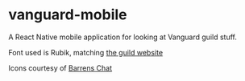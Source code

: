 # vanguard-mobile

A React Native mobile application for looking at Vanguard guild stuff.

Font used is Rubik, matching [the guild website](https://www.ashkandi.org)

Icons courtesy of [Barrens Chat](https://barrens.chat/viewtopic.php?f=5&t=901)
